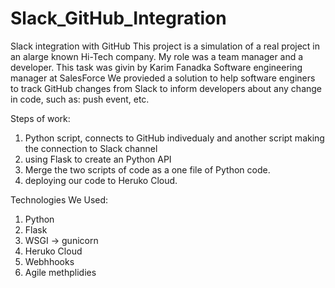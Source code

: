 # Slack_GitHub_Integration
Slack integration with GitHub
This project is a simulation of a real project in an alarge known Hi-Tech company.
My role was a team manager and a developer.
This task was givin by Karim Fanadka Software engineering manager at SalesForce
We provieded a solution to help software enginers to track GitHub changes from Slack to inform developers about any change in code, such as: push event, etc.

Steps of work:
1) Python script, connects to GitHub indivedualy and another script making the connection to Slack channel
2) using Flask to create an Python API
3) Merge the two scripts of code as a one file of Python code.
4) deploying our code to Heruko Cloud.

Technologies We Used:
1) Python
2) Flask
3) WSGI -> gunicorn
4) Heruko Cloud
5) Webhhooks
6) Agile methplidies
